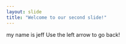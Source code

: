 ```yaml
---
layout: slide
title: "Welcome to our second slide!"
---
```

my name is jeff
Use the left arrow to go back!

